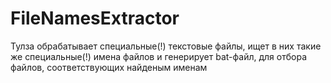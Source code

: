 # FileNamesExtractor
Тулза обрабатывает специальные(!) текстовые файлы, ищет в них такие же специальные(!) имена файлов и генерирует bat-файл, для отбора файлов, соответствующих найденым именам
